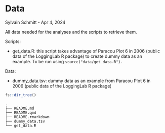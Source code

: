 # Data
Sylvain Schmitt -
Apr 4, 2024

All data needed for the analyses and the scripts to retrieve them.

Scripts:

- get_data.R: this script takes advantage of Paracou Plot 6 in 2006
  (public data of the LoggingLab R package) to create dummy data as an
  example. To be run using `source("data/get_data.R").`

Data:

- dummy_data.tsv: dummy data as an example from Paracou Plot 6 in 2006
  (public data of the LoggingLab R package)

``` r
fs::dir_tree()
```

    .
    ├── README.md
    ├── README.qmd
    ├── README.rmarkdown
    ├── dummy_data.tsv
    └── get_data.R
